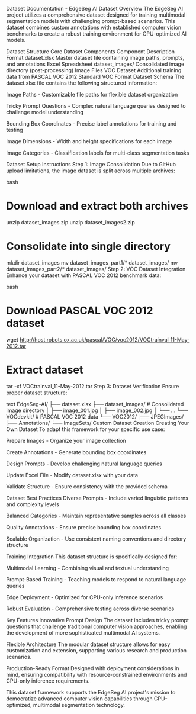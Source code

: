 Dataset Documentation - EdgeSeg AI
Dataset Overview
The EdgeSeg AI project utilizes a comprehensive dataset designed for training multimodal segmentation models with challenging prompt-based scenarios. This dataset combines custom annotations with established computer vision benchmarks to create a robust training environment for CPU-optimized AI models.

Dataset Structure
Core Dataset Components
Component	Description	Format
dataset.xlsx	Master dataset file containing image paths, prompts, and annotations	Excel Spreadsheet
dataset_images/	Consolidated image directory (post-processing)	Image Files
VOC Dataset	Additional training data from PASCAL VOC 2012	Standard VOC Format
Dataset Schema
The dataset.xlsx file contains the following structured information:

Image Paths - Customizable file paths for flexible dataset organization

Tricky Prompt Questions - Complex natural language queries designed to challenge model understanding

Bounding Box Coordinates - Precise label annotations for training and testing

Image Dimensions - Width and height specifications for each image

Image Categories - Classification labels for multi-class segmentation tasks

Dataset Setup Instructions
Step 1: Image Consolidation
Due to GitHub upload limitations, the image dataset is split across multiple archives:

bash
# Download and extract both archives
unzip dataset_images.zip
unzip dataset_images2.zip

# Consolidate into single directory
mkdir dataset_images
mv dataset_images_part1/* dataset_images/
mv dataset_images_part2/* dataset_images/
Step 2: VOC Dataset Integration
Enhance your dataset with PASCAL VOC 2012 benchmark data:

bash
# Download PASCAL VOC 2012 dataset
wget http://host.robots.ox.ac.uk/pascal/VOC/voc2012/VOCtrainval_11-May-2012.tar

# Extract dataset
tar -xf VOCtrainval_11-May-2012.tar
Step 3: Dataset Verification
Ensure proper dataset structure:

text
EdgeSeg-AI/
├── dataset.xlsx
├── dataset_images/          # Consolidated image directory
│   ├── image_001.jpg
│   ├── image_002.jpg
│   └── ...
└── VOCdevkit/              # PASCAL VOC 2012 data
    └── VOC2012/
        ├── JPEGImages/
        ├── Annotations/
        └── ImageSets/
Custom Dataset Creation
Creating Your Own Dataset
To adapt this framework for your specific use case:

Prepare Images - Organize your image collection

Create Annotations - Generate bounding box coordinates

Design Prompts - Develop challenging natural language queries

Update Excel File - Modify dataset.xlsx with your data

Validate Structure - Ensure consistency with the provided schema

Dataset Best Practices
Diverse Prompts - Include varied linguistic patterns and complexity levels

Balanced Categories - Maintain representative samples across all classes

Quality Annotations - Ensure precise bounding box coordinates

Scalable Organization - Use consistent naming conventions and directory structure

Training Integration
This dataset structure is specifically designed for:

Multimodal Learning - Combining visual and textual understanding

Prompt-Based Training - Teaching models to respond to natural language queries

Edge Deployment - Optimized for CPU-only inference scenarios

Robust Evaluation - Comprehensive testing across diverse scenarios

Key Features
Innovative Prompt Design
The dataset includes tricky prompt questions that challenge traditional computer vision approaches, enabling the development of more sophisticated multimodal AI systems.

Flexible Architecture
The modular dataset structure allows for easy customization and extension, supporting various research and production scenarios.

Production-Ready Format
Designed with deployment considerations in mind, ensuring compatibility with resource-constrained environments and CPU-only inference requirements.

This dataset framework supports the EdgeSeg AI project's mission to democratize advanced computer vision capabilities through CPU-optimized, multimodal segmentation technology.

